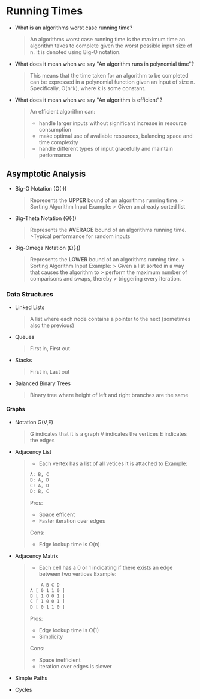 # Running Times

- What is an algorithms worst case running time?
    > An algorithms worst case running time is the maximum time an algorithm takes to 
    > complete given the worst possible input size of n. It is denoted using Big-O notation.

- What does it mean when we say "An algorithm runs in polynomial time"? 
    > This means that the time taken for an algorithm to be completed can be expressed in 
    > a polynomial function given an input of size n. Specifically, O(n^k), where k is 
    > some constant.

- What does it mean when we say "An algorithm is efficient"?
    > An efficient algorithm can:
    >   - handle larger inputs without significant increase in resource consumption
    >   - make optimal use of avaliable resources, balancing space and time complexity
    >   - handle different types of input gracefully and maintain performance

## Asymptotic Analysis

- Big-O Notation (O(·))
    > Represents the **UPPER** bound of an algorithms running time.
        > Sorting Algorithm Input Example:
        > Given an already sorted list

- Big-Theta Notation (Θ(·))
    > Represents the **AVERAGE** bound of an algorithms running time.
        >Typical performance for random inputs

- Big-Omega Notation (Ω(·))
    > Represents the **LOWER** bound of an algorithms running time.
        > Sorting Algorithm Input Example:
        > Given a list sorted in a way that causes the algorithm to 
        > perform the maximum number of comparisons and swaps, thereby
        > triggering every iteration.

### Data Structures

- Linked Lists
    > A list where each node contains a pointer to the next (sometimes also the previous)

- Queues
    > First in, First out

- Stacks
    > First in, Last out

- Balanced Binary Trees
    > Binary tree where height of left and right branches are the same

#### Graphs

- Notation G(V,E)
    > G indicates that it is a graph
    > V indicates the vertices
    > E indicates the edges

- Adjacency List
    > * Each vertex has a list of all vetices it is attached to
    > Example:
    > ``` txt
    > A: B, C
    > B: A, D
    > C: A, D
    > D: B, C
    > ```
    > Pros:
    > * Space efficent
    > * Faster iteration over edges
    > 
    > Cons:
    > * Edge lookup time is O(n)

- Adjacency Matrix
    > * Each cell has a 0 or 1 indicating if there exists an edge between two vertices
    > Example:
    > ``` txt
    >     A B C D
    > A [ 0 1 1 0 ]
    > B [ 1 0 0 1 ]
    > C [ 1 0 0 1 ]
    > D [ 0 1 1 0 ]
    > ```
    > Pros:
    > * Edge lookup time is O(1)
    > * Simplicity
    > 
    > Cons:
    > * Space inefficient
    > * Iteration over edges is slower

* Simple Paths


* Cycles


